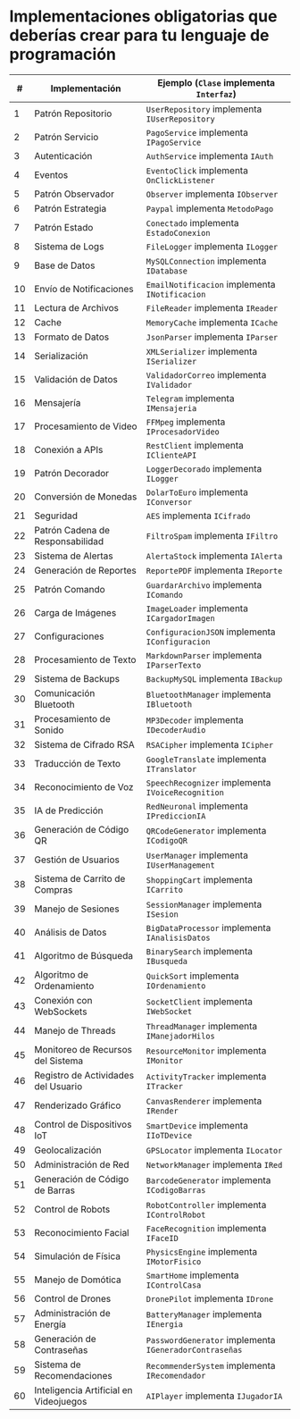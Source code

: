 # Implementaciones obligatorias que deberías crear para tu lenguaje de programación

| #  | Implementación                                       | Ejemplo (`Clase` implementa `Interfaz`)          |
|----|----------------------------------------------------|-----------------------------------------------|
| 1  | Patrón Repositorio                                | `UserRepository` implementa `IUserRepository` |
| 2  | Patrón Servicio                                  | `PagoService` implementa `IPagoService`       |
| 3  | Autenticación                                    | `AuthService` implementa `IAuth`              |
| 4  | Eventos                                         | `EventoClick` implementa `OnClickListener`    |
| 5  | Patrón Observador                               | `Observer` implementa `IObserver`            |
| 6  | Patrón Estrategia                               | `Paypal` implementa `MetodoPago`             |
| 7  | Patrón Estado                                   | `Conectado` implementa `EstadoConexion`      |
| 8  | Sistema de Logs                                 | `FileLogger` implementa `ILogger`            |
| 9  | Base de Datos                                  | `MySQLConnection` implementa `IDatabase`     |
| 10 | Envío de Notificaciones                        | `EmailNotificacion` implementa `INotificacion` |
| 11 | Lectura de Archivos                            | `FileReader` implementa `IReader`            |
| 12 | Cache                                          | `MemoryCache` implementa `ICache`            |
| 13 | Formato de Datos                               | `JsonParser` implementa `IParser`            |
| 14 | Serialización                                  | `XMLSerializer` implementa `ISerializer`     |
| 15 | Validación de Datos                            | `ValidadorCorreo` implementa `IValidador`    |
| 16 | Mensajería                                     | `Telegram` implementa `IMensajeria`          |
| 17 | Procesamiento de Video                        | `FFMpeg` implementa `IProcesadorVideo`       |
| 18 | Conexión a APIs                               | `RestClient` implementa `IClienteAPI`        |
| 19 | Patrón Decorador                              | `LoggerDecorado` implementa `ILogger`        |
| 20 | Conversión de Monedas                         | `DolarToEuro` implementa `IConversor`        |
| 21 | Seguridad                                     | `AES` implementa `ICifrado`                  |
| 22 | Patrón Cadena de Responsabilidad             | `FiltroSpam` implementa `IFiltro`            |
| 23 | Sistema de Alertas                           | `AlertaStock` implementa `IAlerta`           |
| 24 | Generación de Reportes                       | `ReportePDF` implementa `IReporte`           |
| 25 | Patrón Comando                               | `GuardarArchivo` implementa `IComando`       |
| 26 | Carga de Imágenes                            | `ImageLoader` implementa `ICargadorImagen`   |
| 27 | Configuraciones                              | `ConfiguracionJSON` implementa `IConfiguracion` |
| 28 | Procesamiento de Texto                       | `MarkdownParser` implementa `IParserTexto`   |
| 29 | Sistema de Backups                           | `BackupMySQL` implementa `IBackup`           |
| 30 | Comunicación Bluetooth                       | `BluetoothManager` implementa `IBluetooth`   |
| 31 | Procesamiento de Sonido                      | `MP3Decoder` implementa `IDecoderAudio`      |
| 32 | Sistema de Cifrado RSA                       | `RSACipher` implementa `ICipher`             |
| 33 | Traducción de Texto                          | `GoogleTranslate` implementa `ITranslator`   |
| 34 | Reconocimiento de Voz                        | `SpeechRecognizer` implementa `IVoiceRecognition` |
| 35 | IA de Predicción                             | `RedNeuronal` implementa `IPrediccionIA`     |
| 36 | Generación de Código QR                     | `QRCodeGenerator` implementa `ICodigoQR`     |
| 37 | Gestión de Usuarios                         | `UserManager` implementa `IUserManagement`   |
| 38 | Sistema de Carrito de Compras               | `ShoppingCart` implementa `ICarrito`         |
| 39 | Manejo de Sesiones                          | `SessionManager` implementa `ISesion`        |
| 40 | Análisis de Datos                           | `BigDataProcessor` implementa `IAnalisisDatos` |
| 41 | Algoritmo de Búsqueda                       | `BinarySearch` implementa `IBusqueda`        |
| 42 | Algoritmo de Ordenamiento                   | `QuickSort` implementa `IOrdenamiento`       |
| 43 | Conexión con WebSockets                     | `SocketClient` implementa `IWebSocket`       |
| 44 | Manejo de Threads                           | `ThreadManager` implementa `IManejadorHilos` |
| 45 | Monitoreo de Recursos del Sistema           | `ResourceMonitor` implementa `IMonitor`      |
| 46 | Registro de Actividades del Usuario         | `ActivityTracker` implementa `ITracker`      |
| 47 | Renderizado Gráfico                         | `CanvasRenderer` implementa `IRender`        |
| 48 | Control de Dispositivos IoT                 | `SmartDevice` implementa `IIoTDevice`        |
| 49 | Geolocalización                             | `GPSLocator` implementa `ILocator`           |
| 50 | Administración de Red                       | `NetworkManager` implementa `IRed`           |
| 51 | Generación de Código de Barras              | `BarcodeGenerator` implementa `ICodigoBarras` |
| 52 | Control de Robots                           | `RobotController` implementa `IControlRobot` |
| 53 | Reconocimiento Facial                       | `FaceRecognition` implementa `IFaceID`       |
| 54 | Simulación de Física                        | `PhysicsEngine` implementa `IMotorFisico`    |
| 55 | Manejo de Domótica                          | `SmartHome` implementa `IControlCasa`        |
| 56 | Control de Drones                           | `DronePilot` implementa `IDrone`             |
| 57 | Administración de Energía                   | `BatteryManager` implementa `IEnergia`       |
| 58 | Generación de Contraseñas                   | `PasswordGenerator` implementa `IGeneradorContraseñas` |
| 59 | Sistema de Recomendaciones                 | `RecommenderSystem` implementa `IRecomendador` |
| 60 | Inteligencia Artificial en Videojuegos     | `AIPlayer` implementa `IJugadorIA`           |

